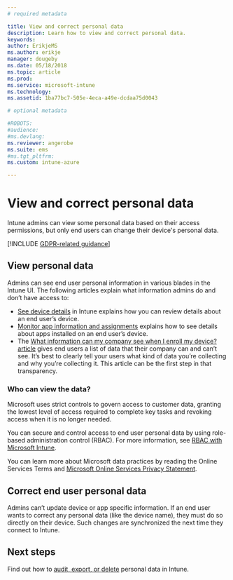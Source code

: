```yaml
---
# required metadata

title: View and correct personal data
description: Learn how to view and correct personal data.
keywords:
author: ErikjeMS
ms.author: erikje
manager: dougeby
ms.date: 05/18/2018
ms.topic: article
ms.prod:
ms.service: microsoft-intune
ms.technology:
ms.assetid: 1ba77bc7-505e-4eca-a49e-dcdaa75d0043

# optional metadata

#ROBOTS:
#audience:
#ms.devlang:
ms.reviewer: angerobe
ms.suite: ems
#ms.tgt_pltfrm:
ms.custom: intune-azure

---
```


# View and correct personal data

Intune admins can view some personal data based on their access permissions, but only end users can change their device's personal data.

[!INCLUDE [GDPR-related guidance](./includes/gdpr-dsr-and-stp-note.md)]


## View personal data

Admins can see end user personal information in various blades in the Intune UI. The following articles explain what information admins do and don’t have access to:
- [See device details](device-inventory.md) in Intune explains how you can review details about an end user’s device.
- [Monitor app information and assignments](apps-monitor.md) explains how to see details about apps installed on an end user’s device.
- The [What information can my company see when I enroll my device? article](https://docs.microsoft.com/en-us/intune-user-help/what-info-can-your-company-see-when-you-enroll-your-device-in-intune) gives end users a list of data that their company can and can’t see. It’s best to clearly tell your users what kind of data you’re collecting and why you’re collecting it. This article can be the first step in that transparency.

### Who can view the data?

Microsoft uses strict controls to govern access to customer data, granting the lowest level of access required to complete key tasks and revoking access when it is no longer needed. 

You can secure and control access to end user personal data by using role-based administration control (RBAC). For more information, see [RBAC with Microsoft Intune](role-based-access-control.md).

You can learn more about Microsoft data practices by reading the Online Services Terms and [Microsoft Online Services Privacy Statement](http://go.microsoft.com/fwlink/p/?linkid=131004&clcid=0x409). 

## Correct end user personal data

Admins can’t update device or app specific information. If an end user wants to correct any personal data (like the device name), they must do so directly on their device. Such changes are synchronized the next time they connect to Intune.


## Next steps

Find out how to [audit, export, or delete](privacy-data-audit-export-delete.md) personal data in Intune.